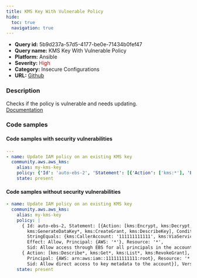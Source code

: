 ```yaml
---
title: KMS Key With Vulnerable Policy
hide:
  toc: true
  navigation: true
---
```


<style>
  .highlight .hll {
    background-color: #ff171742;
  }
  .md-content {
    max-width: 1100px;
    margin: 0 auto;
  }
</style>

-   **Query id:** 5b9d237a-57d5-4177-be0e-71434b0fef47
-   **Query name:** KMS Key With Vulnerable Policy
-   **Platform:** Ansible
-   **Severity:** <span style="color:#C00">High</span>
-   **Category:** Insecure Configurations
-   **URL:** [Github](https://github.com/Checkmarx/kics/tree/master/assets/queries/ansible/aws/kms_key_with_vulnerable_policy)

### Description
Checks if the policy is vulnerable and needs updating.<br>
[Documentation](https://docs.ansible.com/ansible/latest/collections/community/aws/aws_kms_module.html)

### Code samples
#### Code samples with security vulnerabilities
```yaml title="Postitive test num. 1 - yaml file" hl_lines="3 5"
---
- name: Update IAM policy on an existing KMS key
  community.aws.aws_kms:
    alias: my-kms-key
    policy: {'Id': 'auto-ebs-2', 'Statement': [{'Action': ['kms:*'], 'Effect': 'Allow', 'Principal': {'AWS': '*'}, 'Resource': '*', 'Sid': 'Allow access through EBS for all principals in the account that are authorized to use EBS'}, {'Action': ['kms:Describe*', 'kms:Get*', 'kms:List*', 'kms:RevokeGrant'], 'Effect': 'Allow', 'Principal': {'AWS': 'arn:aws:iam::111111111111:root'}, 'Resource': '*', 'Sid': 'Allow direct access to key metadata to the account'}], 'Version': '2012-10-17'}
    state: present

```


#### Code samples without security vulnerabilities
```yaml title="Negative test num. 1 - yaml file"
- name: Update IAM policy on an existing KMS key
  community.aws.aws_kms:
    alias: my-kms-key
    policy: |
      { Id: auto-ebs-2, Statement: [{Action: [kms:Encrypt, kms:Decrypt, kms:ReEncrypt*,
        kms:GenerateDataKey*, kms:CreateGrant, kms:DescribeKey], Condition: {
        StringEquals: {kms:CallerAccount: '111111111111', kms:ViaService: ec2.ap-southeast-2.amazonaws.com}},
        Effect: Allow, Principal: {AWS: '*'}, Resource: '*',
        Sid: Allow access through EBS for all principals in the account that are authorized to use EBS },
      { Action: [kms:Describe*, kms:Get*, kms:List*, kms:RevokeGrant], Effect: Allow,
        Principal: {AWS: arn:aws:iam::111111111111:root}, Resource: '*',
        Sid: Allow direct access to key metadata to the account}], Version: '2012-10-17' }
    state: present

```
